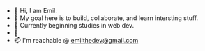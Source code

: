 - 👋 Hi, I am Emil.
- 👀 My goal here is to build, collaborate, and learn intersting stuff.
- 🌱 Currently beginning studies in web dev.
- 💞️ 
- 📫 I'm reachable @ emilthedev@gmail.com

<!---
Emil-Noamesi/Emil-Noamesi is a ✨ special ✨ repository because its `README.md` (this file) appears on your GitHub profile.
You can click the Preview link to take a look at your changes.
--->
